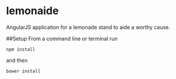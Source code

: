 # lemonaide
AngularJS application for a lemonade stand to aide a worthy cause.

##Setup
From a command line or terminal run
 
 `npm install`
 
 and then
 
 `bower install`


